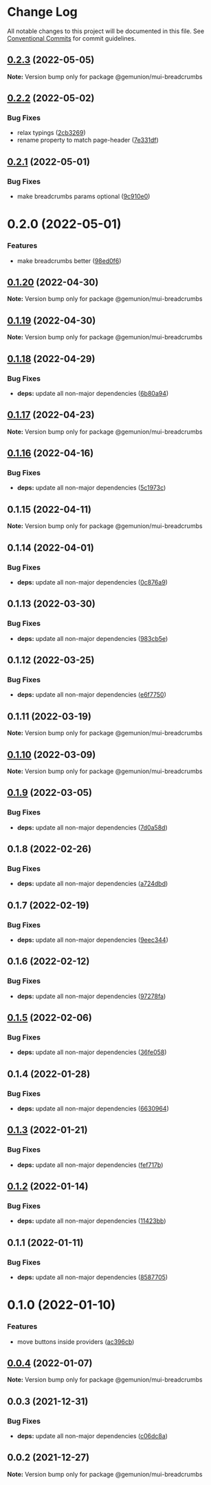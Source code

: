 # Change Log

All notable changes to this project will be documented in this file.
See [Conventional Commits](https://conventionalcommits.org) for commit guidelines.

## [0.2.3](https://github.com/gemunion/mui-packages/compare/@gemunion/mui-breadcrumbs@0.2.2...@gemunion/mui-breadcrumbs@0.2.3) (2022-05-05)

**Note:** Version bump only for package @gemunion/mui-breadcrumbs





## [0.2.2](https://github.com/gemunion/mui-packages/compare/@gemunion/mui-breadcrumbs@0.2.1...@gemunion/mui-breadcrumbs@0.2.2) (2022-05-02)


### Bug Fixes

* relax typings ([2cb3269](https://github.com/gemunion/mui-packages/commit/2cb32698d07b2a5d2acf0d448fa6a351b1de688c))
* rename property to match page-header ([7e331df](https://github.com/gemunion/mui-packages/commit/7e331dfa57ab5ead155cf30a17bbcab85e0e5dbb))





## [0.2.1](https://github.com/gemunion/mui-packages/compare/@gemunion/mui-breadcrumbs@0.2.0...@gemunion/mui-breadcrumbs@0.2.1) (2022-05-01)


### Bug Fixes

* make breadcrumbs params optional ([9c910e0](https://github.com/gemunion/mui-packages/commit/9c910e02da8cfd4c5cc454d8737b10c3bac8a89d))





# 0.2.0 (2022-05-01)


### Features

* make breadcrumbs better ([98ed0f6](https://github.com/gemunion/mui-packages/commit/98ed0f6f0efc01c13420c9052a35cdaac2b6f384))





## [0.1.20](https://github.com/gemunion/mui-packages/compare/@gemunion/mui-breadcrumbs@0.1.19...@gemunion/mui-breadcrumbs@0.1.20) (2022-04-30)

**Note:** Version bump only for package @gemunion/mui-breadcrumbs





## [0.1.19](https://github.com/gemunion/mui-packages/compare/@gemunion/mui-breadcrumbs@0.1.18...@gemunion/mui-breadcrumbs@0.1.19) (2022-04-30)

**Note:** Version bump only for package @gemunion/mui-breadcrumbs





## [0.1.18](https://github.com/gemunion/mui-packages/compare/@gemunion/mui-breadcrumbs@0.1.17...@gemunion/mui-breadcrumbs@0.1.18) (2022-04-29)


### Bug Fixes

* **deps:** update all non-major dependencies ([6b80a94](https://github.com/gemunion/mui-packages/commit/6b80a945e8ecc4e29ee9c52e2d0d58fa02f45a16))





## [0.1.17](https://github.com/gemunion/mui-packages/compare/@gemunion/mui-breadcrumbs@0.1.16...@gemunion/mui-breadcrumbs@0.1.17) (2022-04-23)

**Note:** Version bump only for package @gemunion/mui-breadcrumbs





## [0.1.16](https://github.com/gemunion/mui-packages/compare/@gemunion/mui-breadcrumbs@0.1.15...@gemunion/mui-breadcrumbs@0.1.16) (2022-04-16)


### Bug Fixes

* **deps:** update all non-major dependencies ([5c1973c](https://github.com/gemunion/mui-packages/commit/5c1973c9ef7c7b8151c8669baac9d51126585697))





## 0.1.15 (2022-04-11)

**Note:** Version bump only for package @gemunion/mui-breadcrumbs





## 0.1.14 (2022-04-01)


### Bug Fixes

* **deps:** update all non-major dependencies ([0c876a9](https://github.com/gemunion/mui-packages/commit/0c876a95d0e5042ff0cf09a3468cfef53ae19288))





## 0.1.13 (2022-03-30)


### Bug Fixes

* **deps:** update all non-major dependencies ([983cb5e](https://github.com/gemunion/mui-packages/commit/983cb5e746a78ff1265ee83938c41a2806afa023))





## 0.1.12 (2022-03-25)


### Bug Fixes

* **deps:** update all non-major dependencies ([e6f7750](https://github.com/gemunion/mui-packages/commit/e6f775021b6340e69defc0a3d60c567072cb75a2))





## 0.1.11 (2022-03-19)

**Note:** Version bump only for package @gemunion/mui-breadcrumbs





## [0.1.10](https://github.com/gemunion/mui-packages/compare/@gemunion/mui-breadcrumbs@0.1.9...@gemunion/mui-breadcrumbs@0.1.10) (2022-03-09)

**Note:** Version bump only for package @gemunion/mui-breadcrumbs





## [0.1.9](https://github.com/gemunion/mui-packages/compare/@gemunion/mui-breadcrumbs@0.1.8...@gemunion/mui-breadcrumbs@0.1.9) (2022-03-05)


### Bug Fixes

* **deps:** update all non-major dependencies ([7d0a58d](https://github.com/gemunion/mui-packages/commit/7d0a58d2f1a4e2e83f9e779f58812715be9b6576))





## 0.1.8 (2022-02-26)


### Bug Fixes

* **deps:** update all non-major dependencies ([a724dbd](https://github.com/gemunion/mui-packages/commit/a724dbdc453505e1c6996eaaac03881c3388f296))





## 0.1.7 (2022-02-19)


### Bug Fixes

* **deps:** update all non-major dependencies ([9eec344](https://github.com/gemunion/mui-packages/commit/9eec344ffb288bea96fcb3e44d147b643dd609e1))





## 0.1.6 (2022-02-12)


### Bug Fixes

* **deps:** update all non-major dependencies ([97278fa](https://github.com/gemunion/mui-packages/commit/97278facad38a5fc9804a47a584ee9cd5cac1e1e))





## [0.1.5](https://github.com/gemunion/mui-packages/compare/@gemunion/mui-breadcrumbs@0.1.4...@gemunion/mui-breadcrumbs@0.1.5) (2022-02-06)


### Bug Fixes

* **deps:** update all non-major dependencies ([36fe058](https://github.com/gemunion/mui-packages/commit/36fe058c5b10348fbfaadaa66793f7cb4fcc9d78))





## 0.1.4 (2022-01-28)


### Bug Fixes

* **deps:** update all non-major dependencies ([6630964](https://github.com/gemunion/mui-packages/commit/6630964cef9cb8dc2c6a8d0bf05f837e2374ea21))





## [0.1.3](https://github.com/gemunion/mui-packages/compare/@gemunion/mui-breadcrumbs@0.1.2...@gemunion/mui-breadcrumbs@0.1.3) (2022-01-21)


### Bug Fixes

* **deps:** update all non-major dependencies ([fef717b](https://github.com/gemunion/mui-packages/commit/fef717b72883ff4809b0a47f254ea8d327f583ea))





## [0.1.2](https://github.com/gemunion/mui-packages/compare/@gemunion/mui-breadcrumbs@0.1.1...@gemunion/mui-breadcrumbs@0.1.2) (2022-01-14)


### Bug Fixes

* **deps:** update all non-major dependencies ([11423bb](https://github.com/gemunion/mui-packages/commit/11423bb49e0c6b0b00db2f5093e290faa38403b6))





## 0.1.1 (2022-01-11)


### Bug Fixes

* **deps:** update all non-major dependencies ([8587705](https://github.com/gemunion/mui-packages/commit/858770531e24908893c975f9616f9dd394d8162b))





# 0.1.0 (2022-01-10)


### Features

* move buttons inside providers ([ac396cb](https://github.com/gemunion/mui-packages/commit/ac396cbd919f77512277cc5f94522156a36a435c))





## [0.0.4](https://github.com/gemunion/mui-packages/compare/@gemunion/mui-breadcrumbs@0.0.3...@gemunion/mui-breadcrumbs@0.0.4) (2022-01-07)

**Note:** Version bump only for package @gemunion/mui-breadcrumbs





## 0.0.3 (2021-12-31)


### Bug Fixes

* **deps:** update all non-major dependencies ([c06dc8a](https://github.com/gemunion/mui-packages/commit/c06dc8ae39e93003a9005c0ab7d1ad2610d48a8b))





## 0.0.2 (2021-12-27)

**Note:** Version bump only for package @gemunion/mui-breadcrumbs
